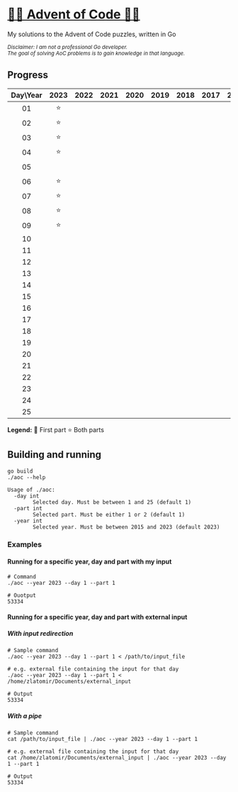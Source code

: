 # [🎄🎁 Advent of Code 🎁🎄](https://adventofcode.com/)

My solutions to the Advent of Code puzzles, written in Go

<sub><em>Disclaimer: I am not a professional Go developer.  
The goal of solving AoC problems is to gain knowledge in that language.</em></sub>

## Progress

| Day\Year | 2023 | 2022 | 2021 | 2020 | 2019 | 2018 | 2017 | 2016 | 2015 |
| :------: | :--: | :--: | :--: | :--: | :--: | :--: | :--: | :--: | :--: |
|    01    |  ⭐  |      |      |      |      |      |      |      |  ⭐  |
|    02    |  ⭐  |      |      |      |      |      |      |      |  ⭐  |
|    03    |  ⭐  |      |      |      |      |      |      |      |  ⭐  |
|    04    |  ⭐  |      |      |      |      |      |      |      |  ⭐  |
|    05    |      |      |      |      |      |      |      |      |  ⭐  |
|    06    |  ⭐  |      |      |      |      |      |      |      |  ⭐  |
|    07    |  ⭐  |      |      |      |      |      |      |      |  ⭐  |
|    08    |  ⭐  |      |      |      |      |      |      |      |      |
|    09    |  ⭐  |      |      |      |      |      |      |      |      |
|    10    |      |      |      |      |      |      |      |      |      |
|    11    |      |      |      |      |      |      |      |      |      |
|    12    |      |      |      |      |      |      |      |      |      |
|    13    |      |      |      |      |      |      |      |      |      |
|    14    |      |      |      |      |      |      |      |      |      |
|    15    |      |      |      |      |      |      |      |      |      |
|    16    |      |      |      |      |      |      |      |      |      |
|    17    |      |      |      |      |      |      |      |      |      |
|    18    |      |      |      |      |      |      |      |      |      |
|    19    |      |      |      |      |      |      |      |      |      |
|    20    |      |      |      |      |      |      |      |      |      |
|    21    |      |      |      |      |      |      |      |      |      |
|    22    |      |      |      |      |      |      |      |      |      |
|    23    |      |      |      |      |      |      |      |      |      |
|    24    |      |      |      |      |      |      |      |      |      |
|    25    |      |      |      |      |      |      |      |      |      |

<strong>Legend:</strong>
🚧 First part
⭐ Both parts

## Building and running

```
go build
./aoc --help
```

```
Usage of ./aoc:
  -day int
        Selected day. Must be between 1 and 25 (default 1)
  -part int
        Selected part. Must be either 1 or 2 (default 1)
  -year int
        Selected year. Must be between 2015 and 2023 (default 2023)
```

### Examples

#### Running for a specific year, day and part with my input

```
# Command
./aoc --year 2023 --day 1 --part 1
```

```
# Ouotput
53334
```

#### Running for a specific year, day and part with external input

##### With input redirection

```
# Sample command
./aoc --year 2023 --day 1 --part 1 < /path/to/input_file

# e.g. external file containing the input for that day
./aoc --year 2023 --day 1 --part 1 < /home/zlatomir/Documents/external_input

# Output
53334
```

##### With a pipe

```
# Sample command
cat /path/to/input_file | ./aoc --year 2023 --day 1 --part 1

# e.g. external file containing the input for that day
cat /home/zlatomir/Documents/external_input | ./aoc --year 2023 --day 1 --part 1

# Output
53334
```

